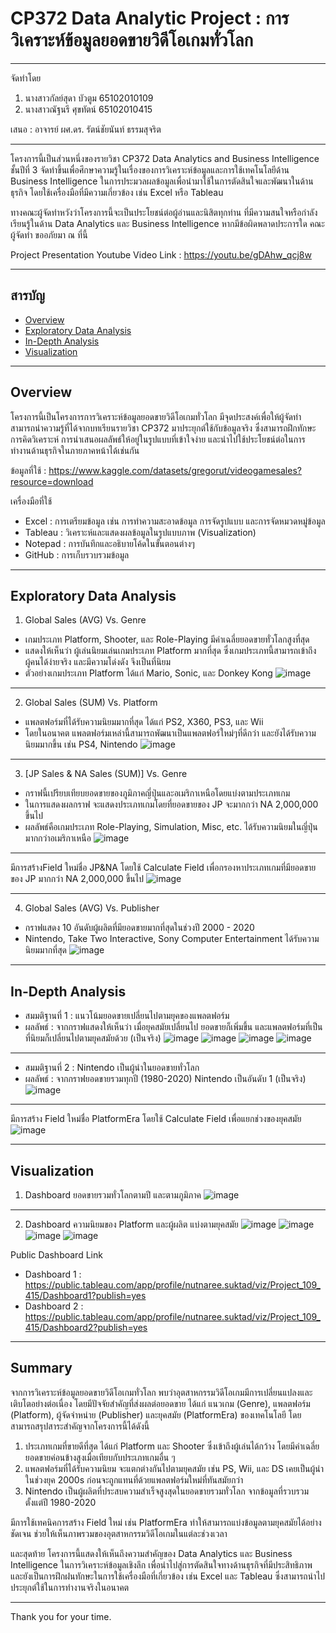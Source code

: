 # CP372 Data Analytic Project : การวิเคราะห์ข้อมูลยอดขายวิดีโอเกมทั่วโลก

---

จัดทำโดย
1. นางสาวกัลย์สุดา บัวตูม 65102010109
2. นางสาวณัฐนรี ศุขทัตน์ 65102010415

เสนอ : อาจารย์ ผศ.ดร. รัตน์ชัยนันท์ ธรรมสุจริต

---

โครงการนี้เป็นส่วนหนึ่งของรายวิชา CP372 Data Analytics and Business Intelligence ชั้นปีที่ 3 จัดทำขึ้นเพื่อศึกษาความรู้ในเรื่องของการวิเคราะห์ข้อมูลและการใช้เทคโนโลยีด้าน Business Intelligence ในการประมวลผลข้อมูลเพื่อนำมาใช้ในการตัดสินใจและพัฒนาในด้านธุรกิจ โดยใช้เครื่องมือที่มีความเกี่ยวข้อง เช่น Excel หรือ Tableau

ทางคณะผู้จัดทำหวังว่าโครงการนี้จะเป็นประโยชน์ต่อผู้อ่านและนิสิตทุกท่าน ที่มีความสนใจหรือกำลังเรียนรู้ในด้าน Data Analytics และ Business Intelligence หากมีข้อผิดพลาดประการใด คณะผู้จัดทำ ขออภัยมา ณ ที่นี้

Project Presentation Youtube Video Link : https://youtu.be/gDAhw_qcj8w

---

## สารบัญ
- [Overview](#Overview)
- [Exploratory Data Analysis](#Exploratory-Data-Analysis)
- [In-Depth Analysis](#In-Depth-Analysis)
- [Visualization](#Visualization)

---
## Overview
โครงการนี้เป็นโครงการการวิเคราะห์ข้อมูลยอดขายวิดีโอเกมทั่วโลก มีจุดประสงค์เพื่อให้ผู้จัดทำสามารถนำความรู้ที่ได้จากบทเรียนรายวิชา CP372 มาประยุกต์ใช้กับข้อมูลจริง ซึ่งสามารถฝึกทักษะการคิดวิเคราะห์ การนำเสนอผลลัพธ์ให้อยู่ในรูปแบบที่เข้าใจง่าย และนำไปใช้ประโยชน์ต่อในการทำงานด้านธุรกิจในภายภาคหน้าได้เช่นกัน

ข้อมูลที่ใช้ : https://www.kaggle.com/datasets/gregorut/videogamesales?resource=download

เครื่องมือที่ใช้
- Excel : การเตรียมข้อมูล เช่น การทำความสะอาดข้อมูล การจัดรูปแบบ และการจัดหมวดหมู่ข้อมูล
- Tableau : วิเคราะห์และแสดงผลข้อมูลในรูปแบบภาพ (Visualization)
- Notepad : การบันทึกและอธิบายโค้ดในขั้นตอนต่างๆ
- GitHub : การเก็บรวบรวมข้อมูล

---

## Exploratory Data Analysis 
1. Global Sales (AVG) Vs. Genre
- เกมประเภท Platform, Shooter, และ Role-Playing มีค่าเฉลี่ยยอดขายทั่วโลกสูงที่สุด
- แสดงให้เห็นว่า ผู้เล่นนิยมเล่นเกมประเภท Platform มากที่สุด ซึ่งเกมประเภทนี้สามารถเข้าถึงผู้คนได้ง่ายจริง และมีความโด่งดัง จึงเป็นที่นิยม
- ตัวอย่างเกมประเภท Platform ได้แก่ Mario, Sonic, และ Donkey Kong
![image](https://github.com/user-attachments/assets/92bbd81a-10de-4f30-bdcf-784764395b1f)
---
2. Global Sales (SUM) Vs. Platform
- แพลตฟอร์มที่ได้รับความนิยมมากที่สุด ได้แก่ PS2, X360, PS3, และ Wii
- โดยในอนาคต แพลตฟอร์มเหล่านี้สามารถพัฒนาเป็นแพลตฟอร์ใหม่ๆที่ดีกว่า และยังได้รับความนิยมมากขึ้น เช่น PS4, Nintendo
![image](https://github.com/user-attachments/assets/0c4ef0c7-8697-4c36-a9b5-0b379c298a49)
---
3. [JP Sales & NA Sales (SUM)] Vs. Genre
- กราฟนี้เปรียบเทียบยอดขายของภูมิภาคญี่ปุ่นและอเมริกาเหนือโดยแบ่งตามประเภทเกม
- ในการแสดงผลกราฟ จะแสดงประเภทเกมโดยที่ยอดขายของ JP จะมากกว่า NA 2,000,000 ขึ้นไป
- ผลลัพธ์คือเกมประเภท Role-Playing, Simulation, Misc, etc. ได้รับความนิยมในญี่ปุ่นมากกว่าอเมริกาเหนือ
![image](https://github.com/user-attachments/assets/b8739379-0105-4c6e-a2c7-d23f4fb3dbd6)
---
มีการสร้างField ใหม่ชื่อ JP&NA โดยใช้ Calculate Field เพื่อกรองหาประเภทเกมที่มียอดขายของ JP มากกว่า NA 2,000,000 ขึ้นไป
![image](https://github.com/user-attachments/assets/979a2f7a-557f-4686-a77f-62854ea3e040)

---
4. Global Sales (AVG) Vs. Publisher
- กราฟแสดง 10 อันดับผู้ผลิตที่มียอดขายมากที่สุดในช่วงปี 2000 - 2020
- Nintendo, Take Two Interactive, Sony Computer Entertainment ได้รับความนิยมมากที่สุด
![image](https://github.com/user-attachments/assets/1db15267-57ee-49db-8942-1954356759e6)

---

## In-Depth Analysis
- สมมติฐานที่ 1 : แนวโน้มยอดขายเปลี่ยนไปตามยุคของแพลตฟอร์ม 
- ผลลัพธ์ : จากกราฟแสดงให้เห็นว่า เมื่อยุคสมัยเปลี่ยนไป ยอดขายก็เพิ่มขึ้น และแพลตฟอร์มที่เป็นที่นิยมก็เปลี่ยนไปตามยุคสมัยด้วย (เป็นจริง)
![image](https://github.com/user-attachments/assets/d74149ce-d021-419e-a2ff-fdc7beb84f2c)
![image](https://github.com/user-attachments/assets/8a6992bd-9730-4adb-b1db-afd89fb82409)
![image](https://github.com/user-attachments/assets/a2885132-8a12-4e50-a75d-897f13ff622b)
![image](https://github.com/user-attachments/assets/f8ce141b-8e93-4997-9a8e-e8d1d3f3dd5f)
---
- สมมติฐานที่ 2 : Nintendo เป็นผู้นำในยอดขายทั่วโลก
- ผลลัพธ์ : จากกราฟยอดขายรวมทุกปี (1980-2020) Nintendo เป็นอันดับ 1 (เป็นจริง)
![image](https://github.com/user-attachments/assets/a2b1f725-1ff5-4adb-83ad-0881735e65a1)
---
มีการสร้าง Field ใหม่ชื่อ PlatformEra โดยใช้ Calculate Field เพื่อแยกช่วงของยุคสมัย
![image](https://github.com/user-attachments/assets/345c0624-180b-4212-93cb-e4285631f8f6)

---

## Visualization
1. Dashboard ยอดขายรวมทั่วโลกตามปี และตามภูมิภาค
![image](https://github.com/user-attachments/assets/dd39db57-6c6f-404f-960a-a220397c9b27)
---
2. Dashboard ความนิยมของ Platform และผู้ผลิต แบ่งตามยุคสมัย
![image](https://github.com/user-attachments/assets/c772081c-4816-447b-bc0a-23b3d789c668)
![image](https://github.com/user-attachments/assets/b2299f04-02b9-4656-bce2-6c60b8b05c42)
![image](https://github.com/user-attachments/assets/63df8136-26ed-4c46-b821-412eadefb563)
![image](https://github.com/user-attachments/assets/5eed8502-ecd8-4ed1-a23d-786c880353a7)

Public Dashboard Link
- Dashboard 1 : https://public.tableau.com/app/profile/nutnaree.suktad/viz/Project_109_415/Dashboard1?publish=yes
- Dashboard 2 : https://public.tableau.com/app/profile/nutnaree.suktad/viz/Project_109_415/Dashboard2?publish=yes

---

## Summary
จากการวิเคราะห์ข้อมูลยอดขายวิดีโอเกมทั่วโลก พบว่าอุตสาหกรรมวิดีโอเกมมีการเปลี่ยนแปลงและเติบโตอย่างต่อเนื่อง โดยมีปัจจัยสำคัญที่ส่งผลต่อยอดขาย ได้แก่ แนวเกม (Genre), แพลตฟอร์ม (Platform), ผู้จัดจำหน่าย (Publisher) และยุคสมัย (PlatformEra) ของเทคโนโลยี โดยสามารถสรุปสาระสำคัญจากโครงการนี้ได้ดังนี้
1. ประเภทเกมที่ขายดีที่สุด ได้แก่ Platform และ Shooter ซึ่งเข้าถึงผู้เล่นได้กว้าง โดยมีค่าเฉลี่ยยอดขายค่อนข้างสูงเมื่อเทียบกับประเภทเกมอื่น ๆ
2. แพลตฟอร์มที่ได้รับความนิยม จะแตกต่างกันไปตามยุคสมัย เช่น PS, Wii, และ DS เคยเป็นผู้นำในช่วงยุค 2000s ก่อนจะถูกแทนที่ด้วยแพลตฟอร์มใหม่ที่ทันสมัยกว่า
3. Nintendo เป็นผู้ผลิตที่ประสบความสำเร็จสูงสุดในยอดขายรวมทั่วโลก จากข้อมูลที่รวบรวมตั้งแต่ปี 1980-2020

มีการใช้เทคนิคการสร้าง Field ใหม่ เช่น PlatformEra ทำให้สามารถแบ่งข้อมูลตามยุคสมัยได้อย่างชัดเจน ช่วยให้เห็นภาพรวมของอุตสาหกรรมวิดีโอเกมในแต่ละช่วงเวลา

และสุดท้าย โครงการนี้แสดงให้เห็นถึงความสำคัญของ Data Analytics และ Business Intelligence ในการวิเคราะห์ข้อมูลเชิงลึก เพื่อนำไปสู่การตัดสินใจทางด้านธุรกิจที่มีประสิทธิภาพ และยังเป็นการฝึกฝนทักษะในการใช้เครื่องมือที่เกี่ยวข้อง เช่น Excel และ Tableau ซึ่งสามารถนำไปประยุกต์ใช้ในการทำงานจริงในอนาคต

---

Thank you for your time.
